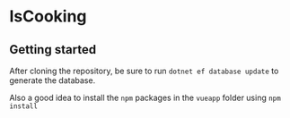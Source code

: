 # IsCooking

## Getting started

After cloning the repository, be sure to run `dotnet ef database update` to generate the database.

Also a good idea to install the `npm` packages in the `vueapp` folder using `npm install`
